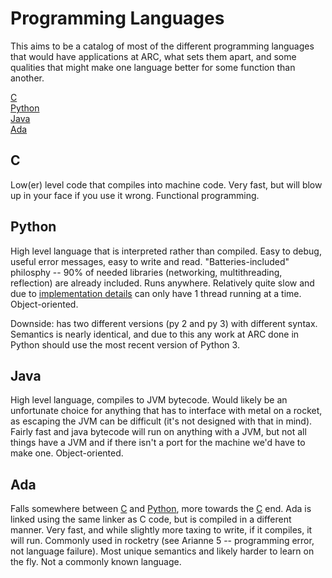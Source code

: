 # Programming Languages

This aims to be a catalog of most of the different programming languages that would have applications at ARC, what sets them apart, and some qualities that might make one language better for some function than another.

[C](#c)  
[Python](#python)  
[Java](#java)  
[Ada](#ada)  

## C

Low(er) level code that compiles into machine code.  Very fast, but will blow up in your face if you use it wrong.  Functional programming.

## Python

High level language that is interpreted rather than compiled.  Easy to debug, useful error messages, easy to write and read.  "Batteries-included" philosphy -- 90% of needed libraries (networking, multithreading, reflection) are already included.  Runs anywhere.  Relatively quite slow and due to [implementation details](https://softwareengineering.stackexchange.com/questions/186889/why-was-python-written-with-the-gil) can only have 1 thread running at a time.  Object-oriented.

Downside: has two different versions (py 2 and py 3) with different syntax.  Semantics is nearly identical, and due to this any work at ARC done in Python should use the most recent version of Python 3.

## Java

High level language, compiles to JVM bytecode.  Would likely be an unfortunate choice for anything that has to interface with metal on a rocket, as escaping the JVM can be difficult (it's not designed with that in mind).  Fairly fast and java bytecode will run on anything with a JVM, but not all things have a JVM and if there isn't a port for the machine we'd have to make one.  Object-oriented.

## Ada

Falls somewhere between [C](#c) and [Python](#python), more towards the [C](#c) end.  Ada is linked using the same linker as C code, but is compiled in a different manner.  Very fast, and while slightly more taxing to write, if it compiles, it will run.  Commonly used in rocketry (see Arianne 5 -- programming error, not language failure).  Most unique semantics and likely harder to learn on the fly.  Not a commonly known language.  
